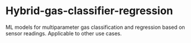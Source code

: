 # Hybrid-gas-classifier-regression
ML models for multiparameter gas classification and regression based on sensor readings. Applicable to other use cases.
